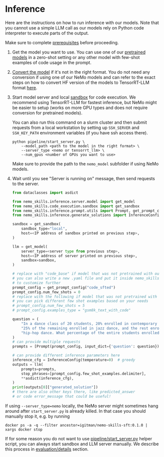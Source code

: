 # Inference

Here are the instructions on how to run inference with our models. Note that you
cannot use a simple LLM call as our models rely on Python code interpreter to execute
parts of the output.

Make sure to complete [prerequisites](/docs/prerequisites.md) before proceeding.


1. Get the model you want to use. You can use one of our
   [pretrained models](https://huggingface.co/collections/nvidia/openmath-65c5619de2ba059be0775014)
   in a zero-shot setting or any other model with few-shot examples of code usage in the prompt.

2. [Convert the model](/docs/checkpoint-conversion.md) if it's not in the right format.
   You do not need any conversion if using one of our NeMo models and can refer to
   the exact steps on how to convert HF version of the models to TensorRT-LLM format
   [here](/docs/reproducing-results.md#evaluation).

3. Start model server and local [sandbox](/docs/sandbox.md) for code execution.
   We recommend using TensorRT-LLM for fastest inference,
   but NeMo might be easier to setup (works on more GPU types and does not require
   conversion for pretrained models).

   You can also run this command on a slurm cluster and then submit requests from a local workstation by setting up
   `SSH_SERVER` and `SSH_KEY_PATH` environment variables (if you have ssh access there).

   ```
   python pipeline/start_server.py \
       --model_path <path to the model in the right format> \
       --server_type <nemo or tensorrt_llm> \
       --num_gpus <number of GPUs you want to use>
   ```

   Make sure to provide the path to the `nemo_model` subfolder if using NeMo models.

4. Wait until you see "Server is running on" message, then send requests to the server.

    ```python
    from dataclasses import asdict

    from nemo_skills.inference.server.model import get_model
    from nemo_skills.code_execution.sandbox import get_sandbox
    from nemo_skills.inference.prompt.utils import Prompt, get_prompt_config
    from nemo_skills.inference.generate_solutions import InferenceConfig

    sandbox = get_sandbox(
        sandbox_type="local",
        host=<IP address of sandbox printed on previous step>,
    )

    llm = get_model(
        server_type=<server type from previous step>,
        host=<IP address of server printed on previous step>,
        sandbox=sandbox,
    )

    # replace with "code_base" if model that was not pretrained with our pipeline
    # you can also write a new .yaml file and put it inside nemo_skills/inference/prompt
    # to customize further
    prompt_config = get_prompt_config("code_sfted")
    prompt_config.num_few_shots = 0
    # replace with the following if model that was not pretrained with our pipeline
    # you can pick different few shot examples based on your needs
    # prompt_config.num_few_shots = 5
    # prompt_config.examples_type = "gsm8k_text_with_code"

    question = (
        "In a dance class of 20 students, 20% enrolled in contemporary dance, "
        "25% of the remaining enrolled in jazz dance, and the rest enrolled in "
        "hip-hop dance. What percentage of the entire students enrolled in hip-hop dance?"
    )
    # can provide multiple requests
    prompts = [Prompt(prompt_config, input_dict={'question': question})]

    # can provide different inference parameters here
    inference_cfg = InferenceConfig(temperature=0)  # greedy
    outputs = llm(
        prompts=prompts,
        stop_phrases=[prompt_config.few_shot_examples.delimiter],
        **asdict(inference_cfg),
    )
    print(outputs[0]["generated_solution"])
    # there are also other keys there, like predicted_answer
    # or code error_message that could be useful!
    ```

If using `--server_type=nemo` locally, the NeMo server might sometimes hang around
after `start_server.py` is already killed. In that case you should manually stop it,
e.g. by running

```
docker ps -a -q --filter ancestor=igitman/nemo-skills-sft:0.1.0 | xargs docker stop
```

If for some reason you do not want to use [pipeline/start_server.py](/pipeline/start_server.py) helper script,
you can always start sandbox and LLM server manually. We describe this process in
[evaluation/details](/docs/evaluation.md#details) section.